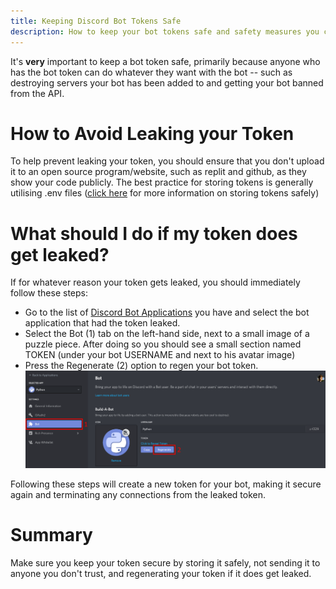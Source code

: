```yaml
---
title: Keeping Discord Bot Tokens Safe
description: How to keep your bot tokens safe and safety measures you can take.
---
```

It's **very** important to keep a bot token safe, primarily because anyone who has the bot token can do whatever they want with the bot -- such as destroying servers your bot has been added to and getting your bot banned from the API.

# How to Avoid Leaking your Token
To help prevent leaking your token, you should ensure that you don't upload it to an open source program/website, such as replit and github, as they show your code publicly. The best practice for storing tokens is generally utilising .env files ([click here](https://vcokltfre.dev/tips/tokens/.) for more information on storing tokens safely)

# What should I do if my token does get leaked?

If for whatever reason your token gets leaked, you should immediately follow these steps:
- Go to the list of [Discord Bot Applications](https://discord.com/developers/applications) you have and select the bot application that had the token leaked.
- Select the Bot (1) tab on the left-hand side, next to a small image of a puzzle piece. After doing so you should see a small section named TOKEN (under your bot USERNAME and next to his avatar image)
- Press the Regenerate (2) option to regen your bot token.
![token_reset.png](token-reset.png)

Following these steps will create a new token for your bot, making it secure again and terminating any connections from the leaked token.

# Summary
Make sure you keep your token secure by storing it safely, not sending it to anyone you don't trust, and regenerating your token if it does get leaked.